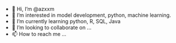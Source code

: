 - 👋 Hi, I’m @azxxm
- 👀 I’m interested in model development, python, machine learning. 
- 🌱 I’m currently learning python, R, SQL, Java
- 💞️ I’m looking to collaborate on ...
- 📫 How to reach me ...

<!---
azxxm/azxxm is a ✨ special ✨ repository because its `README.md` (this file) appears on your GitHub profile.
You can click the Preview link to take a look at your changes.
--->
